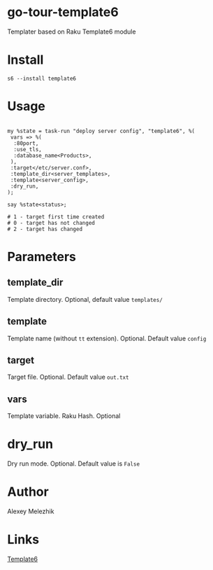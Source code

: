 # go-tour-template6

Templater based on Raku Template6 module

# Install

    s6 --install template6

# Usage

```

my %state = task-run "deploy server config", "template6", %(
 vars => %(
  :80port,
  :use_tls,
  :database_name<Products>,
 ),
 :target</etc/server.conf>,
 :template_dir<server_templates>,
 :template<server_config>,
 :dry_run, 
);

say %state<status>;

# 1 - target first time created
# 0 - target has not changed
# 2 - target has changed

```

# Parameters

## template_dir

Template directory. Optional, default value `templates/`

## template

Template name (without `tt` extension). Optional. Default value `config`

## target

Target file. Optional. Default value `out.txt`

## vars

Template variable. Raku Hash. Optional

# dry_run

Dry run mode. Optional. Default value is `False`

# Author

Alexey Melezhik

# Links

[Template6](https://github.com/raku-community-modules/Template6)

